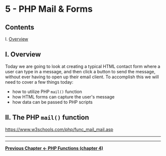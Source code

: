 # 5 - PHP Mail & Forms

## Contents
<!--- Local Navigation --->
I. [Overview](#section1)

## I. <a id="section1">Overview
Today we are going to look at creating a typical HTML contact form where a user can type in a message, and then click a button to send the message, without ever having to open up their email client. To accomplish this we will need to cover a few things today:
- how to utilize PHP `mail()` function
- how HTML forms can capture the user's message
- how data can be passed to PHP scripts


## II. The PHP `mail()` function

https://www.w3schools.com/php/func_mail_mail.asp

 




<hr><hr>

**[Previous Chapter <- PHP Functions (chapter 4)](php-4.md)**

